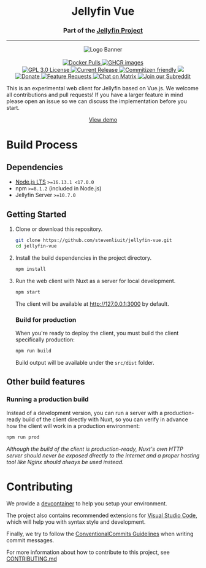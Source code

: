 <h1 align="center">Jellyfin Vue</h1>
<h3 align="center">Part of the <a href="https://jellyfin.org">Jellyfin Project</a></h3>

---

<p align="center">
<img alt="Logo Banner" src="https://raw.githubusercontent.com/jellyfin/jellyfin-ux/master/branding/SVG/banner-logo-solid.svg?sanitize=true"/>
<br/>
<br/>
<a href="https://hub.docker.com/r/jellyfin/jellyfin-vue">
<img alt="Docker Pulls" src="https://img.shields.io/docker/pulls/jellyfin/jellyfin-vue">
</a>
<a href="https://github.com/stevenliuit/jellyfin-vue/pkgs/container/jellyfin-vue">
<img alt="GHCR images" src="https://img.shields.io/badge/Github-packages-blue">
</a>
<br/>
<a href="https://github.com/stevenliuit/jellyfin-vue">
<img alt="GPL 3.0 License" src="https://img.shields.io/github/license/jellyfin/jellyfin-vue.svg"/>
</a>
<a href="https://github.com/stevenliuit/jellyfin-vue/releases">
<img alt="Current Release" src="https://img.shields.io/github/release/jellyfin/jellyfin-vue.svg"/>
</a>
<a href="https://commitizen.github.io/cz-cli/">
<img alt="Commitizen friendly" src="https://img.shields.io/badge/commitizen-friendly-brightgreen.svg" />
</a>
<a href="https://codecov.io/gh/jellyfin/jellyfin-vue">
<img src="https://codecov.io/gh/jellyfin/jellyfin-vue/branch/master/graph/badge.svg?token=6SPE6CJJD8"/>
</a>
<br/>
<a href="https://opencollective.com/jellyfin">
<img alt="Donate" src="https://img.shields.io/opencollective/all/jellyfin.svg?label=backers"/>
</a>
<a href="https://features.jellyfin.org">
<img alt="Feature Requests" src="https://img.shields.io/badge/fider-vote%20on%20features-success.svg"/>
</a>
<a href="https://matrix.to/#/+jellyfin:matrix.org">
<img alt="Chat on Matrix" src="https://img.shields.io/matrix/jellyfin:matrix.org.svg?logo=matrix"/>
</a>
<a href="https://www.reddit.com/r/jellyfin">
<img alt="Join our Subreddit" src="https://img.shields.io/badge/reddit-r%2Fjellyfin-%23FF5700.svg"/>
</a>
</p>

This is an experimental web client for Jellyfin based on Vue.js. We welcome all contributions and pull requests! If you have a larger feature in mind please open an issue so we can discuss the implementation before you start.

<p align="center">
    <a href="https://jf-vue.pages.dev/">View demo</a>
</p>

# Build Process

## Dependencies

- [Node.js LTS](https://nodejs.org/en/download) `>=16.13.1 <17.0.0`
- npm `>=8.1.2` (included in Node.js)
- Jellyfin Server `>=10.7.0`

## Getting Started

1. Clone or download this repository.

   ```bash
   git clone https://github.com/stevenliuit/jellyfin-vue.git
   cd jellyfin-vue
   ```

2. Install the build dependencies in the project directory.

   ```bash
   npm install
   ```

3. Run the web client with Nuxt as a server for local development.

   ```bash
   npm start
   ```

   The client will be available at http://127.0.0.1:3000 by default.

   ### Build for production

   When you're ready to deploy the client, you must build the client specifically production:

   ```bash
   npm run build
   ```

   Build output will be available under the `src/dist` folder.

## Other build features

### Running a production build

Instead of a development version, you can run a server with a production-ready build of the client directly with Nuxt, so you can verify in advance how the client will work in a production environment:

```bash
npm run prod
```

_Although the build of the client is production-ready, Nuxt's own HTTP server should never be exposed directly to the internet and a proper hosting tool like Nginx should always be used instead._

# Contributing

We provide a [devcontainer](https://code.visualstudio.com/docs/remote/containers) to help you setup your environment.

The project also contains recommended extensions for [Visual Studio Code](https://code.visualstudio.com/), which will help you with syntax style and development.

Finally, we try to follow the [ConventionalCommits Guidelines](https://www.conventionalcommits.org/en/v1.0.0/#summary) when writing commit messages.

For more information about how to contribute to this project, see [CONTRIBUTING.md](https://github.com/stevenliuit/jellyfin-vue/blob/master/CONTRIBUTING.md)
